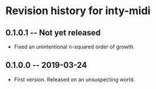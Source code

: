 # Revision history for inty-midi

## 0.1.0.1  -- Not yet released

* Fixed an unintentional n-squared order of growth.

## 0.1.0.0  -- 2019-03-24

* First version. Released on an unsuspecting world.
